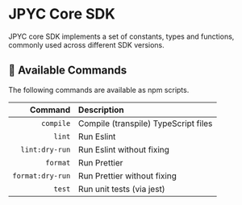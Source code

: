 # JPYC Core SDK

JPYC core SDK implements a set of constants, types and functions, commonly used across different SDK versions.

## 🤖 Available Commands

The following commands are available as npm scripts.

|          Command | Description                          |
| ---------------: | :----------------------------------- |
|        `compile` | Compile (transpile) TypeScript files |
|           `lint` | Run Eslint                           |
|   `lint:dry-run` | Run Eslint without fixing            |
|         `format` | Run Prettier                         |
| `format:dry-run` | Run Prettier without fixing          |
|           `test` | Run unit tests (via jest)            |
